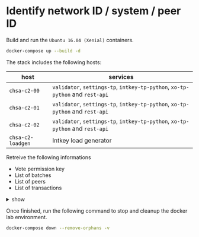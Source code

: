 # Identify network ID / system / peer ID

Build and run the `Ubuntu 16.04 (Xenial)` containers.

```bash
docker-compose up --build -d
```

The stack includes the following hosts:

host | services
---- | --------
`chsa-c2-00` | `validator`, `settings-tp`, `intkey-tp-python`, `xo-tp-python` and `rest-api`
`chsa-c2-01` | `validator`, `settings-tp`, `intkey-tp-python`, `xo-tp-python` and `rest-api`
`chsa-c2-02` | `validator`, `settings-tp`, `intkey-tp-python`, `xo-tp-python` and `rest-api`
`chsa-c2-loadgen` | Intkey load generator

Retreive the following informations

* Vote permission key
* List of batches
* List of peers
* List of transactions

<details><summary>show</summary>
<p>

1. Open a terminal session in the Intkey load generator

```bash
docker exec -it chsa-c2-loadgen bash
```

## Method 1

Using Sawtooth CLI.

```bash
sawtooth settings list --filter sawtooth.settings.vote.authorized_key --url http://chsa-c2-00:8008
sawtooth batch list --url http://chsa-c2-01:8008
sawtooth state list --url http://chsa-c2-02:8008
sawtooth peer list --url http://chsa-c2-00:8008
sawtooth transaction list --url http://chsa-c2-01:8008
```

## Method 2

Using CuRL.

```bash
curl http://chsa-c2-00:8008/batches
curl http://chsa-c2-01:8008/state
curl http://chsa-c2-02:8008/peers
curl http://chsa-c2-00:8008/transactions
```

### References

* sawtooth.hyperledger.org > Docs > Release 1.0.5  > CLI Command Reference > [sawtooth](https://sawtooth.hyperledger.org/docs/core/releases/1.0.5/cli/sawtooth.html)

</p>
</details>

Once finished, run the following command to stop and cleanup the docker lab environment.

```bash
docker-compose down --remove-orphans -v
```
